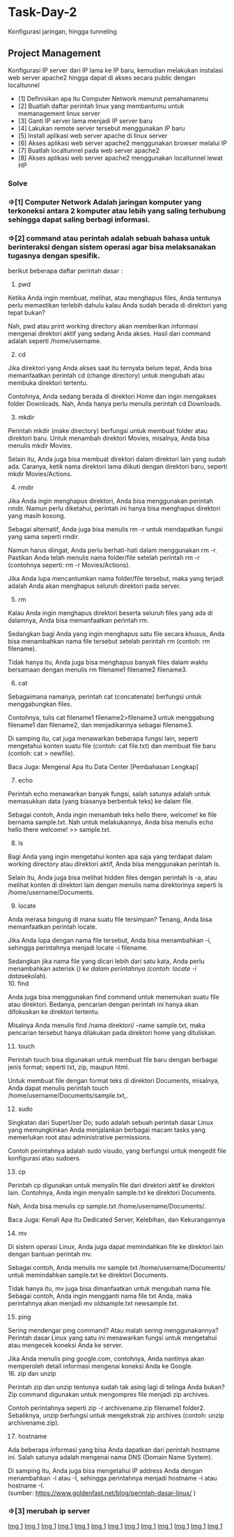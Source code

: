 # Task-Day-2
Konfigurasi jaringan, hingga tunneling

## Project Management

Konfigurasi IP server dari IP lama ke IP baru, kemudian melakukan instalasi web server apache2 hingga dapat di akses secara public dengan localtunnel

- [1] Definisikan apa itu Computer Network menurut pemahamanmu
- [2] Buatlah daftar perintah linux yang membantumu untuk memanagement linux server
- [3] Ganti IP server lama menjadi IP server baru
- [4] Lakukan remote server tersebut menggunakan IP baru
- [5] Install aplikasi web server apache di linux server
- [6] Akses aplikasi web server apache2 menggunakan browser melalui IP
- [7] Buatlah localtunnel pada web server apache2
- [8] Akses aplikasi web server apache2 menggunakan localtunnel lewat HP


### Solve ###


### =>[1] Computer Network Adalah jaringan komputer yang terkoneksi antara 2 komputer atau lebih yang saling terhubung sehingga dapat saling berbagi informasi.

### =>[2] command atau perintah adalah sebuah bahasa untuk berinteraksi dengan sistem operasi agar bisa melaksanakan tugasnya dengan spesifik.
berikut beberapa daftar perintah dasar :

1. pwd 

Ketika Anda ingin membuat, melihat, atau menghapus files, Anda tentunya perlu memastikan terlebih dahulu kalau Anda sudah berada di direktori yang tepat bukan?

Nah, pwd atau print working directory akan memberikan informasi mengenai direktori aktif yang sedang Anda akses. Hasil dari command adalah seperti /home/username.  

2. cd

Jika direktori yang Anda akses saat itu ternyata belum tepat, Anda bisa memanfaatkan perintah cd (change directory) untuk mengubah atau membuka direktori tertentu.

Contohnya, Anda sedang berada di direktori Home dan ingin mengakses folder Downloads. Nah, Anda hanya perlu menulis perintah cd Downloads. 

3. mkdir

Perintah mkdir (make directory) berfungsi untuk membuat folder atau direktori baru. Untuk menambah direktori Movies, misalnya, Anda bisa menulis mkdir Movies.

Selain itu, Anda juga bisa membuat direktori dalam direktori lain yang sudah ada. Caranya, ketik nama direktori lama diikuti dengan direktori baru, seperti mkdir Movies/Actions.    

4. rmdir

Jika Anda ingin menghapus direktori, Anda bisa menggunakan perintah rmdir. Namun perlu diketahui, perintah ini hanya bisa menghapus direktori yang masih kosong.

Sebagai alternatif, Anda juga bisa menulis rm -r untuk mendapatkan fungsi yang sama seperti rmdir.  

Namun harus diingat, Anda perlu berhati-hati dalam menggunakan rm -r. Pastikan Anda telah menulis nama folder/file setelah perintah rm -r (contohnya seperti: rm -r Movies/Actions).

Jika Anda lupa mencantumkan nama folder/file tersebut, maka yang terjadi adalah Anda akan menghapus seluruh direktori pada server.

5. rm 

Kalau Anda ingin menghapus direktori beserta seluruh files yang ada di dalamnya, Anda bisa memanfaatkan perintah rm.

Sedangkan bagi Anda yang ingin menghapus satu file secara khusus, Anda bisa menambahkan nama file tersebut setelah perintah rm (contoh: rm filename).

Tidak hanya itu, Anda juga bisa menghapus banyak files dalam waktu bersamaan dengan menulis rm filename1 filename2 filename3.

6. cat

Sebagaimana namanya, perintah cat (concatenate) berfungsi untuk menggabungkan files.

Contohnya, tulis cat filename1 filename2>filename3 untuk menggabung filename1 dan filename2, dan menjadikannya sebagai filename3.

Di samping itu, cat juga menawarkan beberapa fungsi lain, seperti mengetahui konten suatu file (contoh: cat file.txt) dan membuat file baru (contoh: cat > newfile).  

Baca Juga: Mengenal Apa Itu Data Center [Pembahasan Lengkap] 

7. echo

Perintah echo menawarkan banyak fungsi, salah satunya adalah untuk memasukkan data (yang biasanya berbentuk teks) ke dalam file.

Sebagai contoh, Anda ingin menambah teks hello there, welcome! ke file bernama sample.txt. Nah untuk melakukannya, Anda bisa menulis echo hello there welcome! >> sample.txt. 

8. ls

Bagi Anda yang ingin mengetahui konten apa saja yang terdapat dalam working directory atau direktori aktif, Anda bisa menggunakan perintah ls.

Selain itu, Anda juga bisa melihat hidden files dengan perintah ls -a, atau melihat konten di direktori lain dengan menulis nama direktorinya seperti ls /home/username/Documents.

9. locate

Anda merasa bingung di mana suatu file tersimpan? Tenang, Anda bisa memanfaatkan perintah locate.

Jika Anda lupa dengan nama file tersebut, Anda bisa menambahkan -i, sehingga perintahnya menjadi locate -i filename.

Sedangkan jika nama file yang dicari lebih dari satu kata, Anda perlu menambahkan asterisk (*) ke dalam perintahnya (contoh: locate -i data*sekolah).   
10. find

Anda juga bisa menggunakan find command untuk menemukan suatu file atau direktori. Bedanya, pencarian dengan perintah ini hanya akan difokuskan ke direktori tertentu.

Misalnya Anda menulis find /nama direktori/ -name sample.txt, maka pencarian tersebut hanya dilakukan pada direktori home yang dituliskan.

11. touch

Perintah touch bisa digunakan untuk membuat file baru dengan berbagai jenis format; seperti txt, zip, maupun html.

Untuk membuat file dengan format teks di direktori Documents, misalnya, Anda dapat menulis perintah touch /home/username/Documents/sample.txt,.

12. sudo

Singkatan dari SuperUser Do; sudo adalah sebuah perintah dasar Linux yang memungkinkan Anda menjalankan berbagai macam tasks yang memerlukan root atau administrative permissions.

Contoh perintahnya adalah sudo visudo, yang berfungsi untuk mengedit file konfigurasi atau sudoers.

13. cp

Perintah cp digunakan untuk menyalin file dari direktori aktif ke direktori lain. Contohnya, Anda ingin menyalin sample.txt ke direktori Documents.

Nah, Anda bisa menulis cp sample.txt /home/username/Documents/. 

Baca Juga: Kenali Apa Itu Dedicated Server, Kelebihan, dan Kekurangannya

14. mv

Di sistem operasi Linux, Anda juga dapat memindahkan file ke direktori lain dengan bantuan perintah mv.

Sebagai contoh, Anda menulis mv sample.txt /home/username/Documents/ untuk memindahkan sample.txt ke direktori Documents.

Tidak hanya itu, mv juga bisa dimanfaatkan untuk mengubah nama file. Sebagai contoh, Anda ingin mengganti nama file txt Anda, maka perintahnya akan menjadi mv oldsample.txt newsample.txt.  

15. ping

Sering mendengar ping command? Atau malah sering menggunakannya? Perintah dasar Linux yang satu ini menawarkan fungsi untuk mengetahui atau mengecek koneksi Anda ke server.

Jika Anda menulis ping google.com, contohnya, Anda nantinya akan memperoleh detail informasi mengenai koneksi Anda ke Google.  
16. zip dan unzip

Perintah zip dan unzip tentunya sudah tak asing lagi di telinga Anda bukan? Zip command digunakan untuk mengompres file menjadi zip archives.

Contoh perintahnya seperti zip -r archivename.zip filename1 folder2. Sebaliknya, unzip berfungsi untuk mengekstrak zip archives (contoh: unzip archivename.zip). 

17. hostname

Ada beberapa informasi yang bisa Anda dapatkan dari perintah hostname ini. Salah satunya adalah mengenai nama DNS (Domain Name System).

Di samping itu, Anda juga bisa mengetahui IP address Anda dengan menambahkan -i atau -I, sehingga perintahnya menjadi hostname -i atau hostname -I.   
(sumber: https://www.goldenfast.net/blog/perintah-dasar-linux/ )

### =>[3] merubah ip server 

[Img 1](./assets/1.0.png)
[Img 1](./assets/1.1.png)
[Img 1](./assets/1.3.png)
[Img 1](./assets/1.4.png)
[Img 1](./assets/1.5.png)
[Img 1](./assets/1.6.png)
[Img 1](./assets/1.7.png)
[Img 1](./assets/2.0.png)
[Img 1](./assets/2.1.png)
[Img 1](./assets/2.2.png)
[Img 1](./assets/2.3.png)
[Img 1](./assets/2.4.png)
[Img 1](./assets/2.5.png)